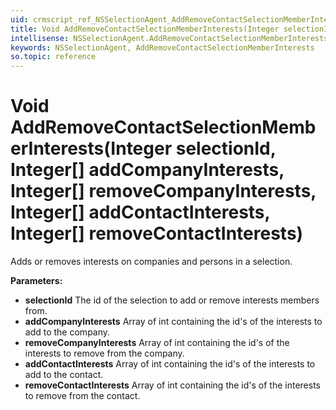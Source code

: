 ```yaml
---
uid: crmscript_ref_NSSelectionAgent_AddRemoveContactSelectionMemberInterests
title: Void AddRemoveContactSelectionMemberInterests(Integer selectionId, Integer[] addCompanyInterests, Integer[] removeCompanyInterests, Integer[] addContactInterests, Integer[] removeContactInterests)
intellisense: NSSelectionAgent.AddRemoveContactSelectionMemberInterests
keywords: NSSelectionAgent, AddRemoveContactSelectionMemberInterests
so.topic: reference
---
```


# Void AddRemoveContactSelectionMemberInterests(Integer selectionId, Integer[] addCompanyInterests, Integer[] removeCompanyInterests, Integer[] addContactInterests, Integer[] removeContactInterests)

Adds or removes interests on companies and persons in a selection.

**Parameters:**
 - **selectionId** The id of the selection to add or remove interests members from.
 - **addCompanyInterests** Array of int containing the id's of the interests to add to the company.
 - **removeCompanyInterests** Array of int containing the id's of the interests to remove from the company.
 - **addContactInterests** Array of int containing the id's of the interests to add to the contact.
 - **removeContactInterests** Array of int containing the id's of the interests to remove from the contact.
